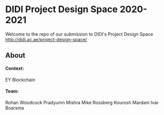 # DIDI Project Design Space 2020-2021

Welcome to the repo of our submission to DIDI's Project Design Space http://didi.ac.ae/project-design-space/

About
-----

#### Context:

EY Blockchain

#### Team:

Rohan Woodcock
Pradyumn Mishra
Mike Rossberg
Kourosh Mardani
Ivar Boarsma
